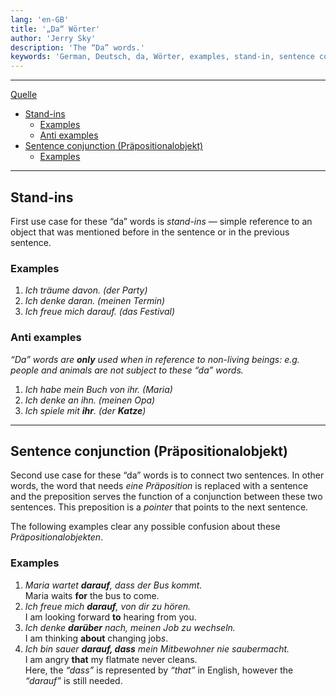 ```yaml
---
lang: 'en-GB'
title: '„Da“ Wörter'
author: 'Jerry Sky'
description: 'The “Da” words.'
keywords: 'German, Deutsch, da, Wörter, examples, stand-in, sentence conjunction'
---
```


---

[Artikel]: https://yourdailygerman.com/da-words-meaning-german/

[Quelle][Artikel]

- [Stand-ins](#stand-ins)
    - [Examples](#examples)
    - [Anti examples](#anti-examples)
- [Sentence conjunction (Präpositionalobjekt)](#sentence-conjunction-präpositionalobjekt)
    - [Examples](#examples-1)

---

## Stand-ins

First use case for these “da” words is *stand-ins* — simple reference to an object that was mentioned before in the sentence or in the previous sentence.

### Examples

1. *Ich träume davon. (der Party)*
2. *Ich denke daran. (meinen Termin)*
3. *Ich freue mich darauf. (das Festival)*

### Anti examples

*“Da” words are **only** used when in reference to non-living beings: e.g. people and animals are not subject to these “da” words.*

1. *Ich habe mein Buch von ihr. (Maria)*
2. *Ich denke an ihn. (meinen Opa)*
3. *Ich spiele mit **ihr**. (der **Katze**)*

---

## Sentence conjunction (Präpositionalobjekt)

Second use case for these “da” words is to connect two sentences. In other words, the word that needs *eine Präposition* is replaced with a sentence and the preposition serves the function of a conjunction between these two sentences. This preposition is a *pointer* that points to the next sentence.

The following examples clear any possible confusion about these *Präpositionalobjekten*.

### Examples

1. *Maria wartet **darauf**, dass der Bus kommt.*\
    Maria waits **for** the bus to come.
2. *Ich freue mich **darauf**, von dir zu hören.*\
    I am looking forward **to** hearing from you.
3. *Ich denke **darüber** nach, meinen Job zu wechseln.*\
    I am thinking **about** changing job*s*.
4. *Ich bin sauer **darauf, dass** mein Mitbewohner nie saubermacht.*\
    I am angry **that** my flatmate never cleans.\
    Here, the *“dass”* is represented by *“that”* in English, however the *“darauf”* is still needed.
